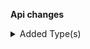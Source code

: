 **Api changes**

<details>
<summary>Added Type(s)</summary>

- added type `GoogleCloudFunctionDestination`
</details>

